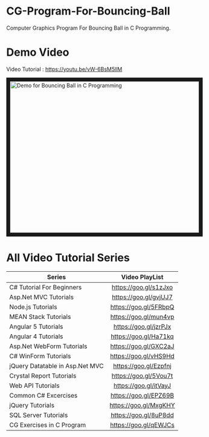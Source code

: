 # CG-Program-For-Bouncing-Ball
Computer Graphics Program For Bouncing Ball in C Programming.

# Demo Video

 Video Tutorial : https://youtu.be/vW-6BsM5llM
 
<a href="http://www.youtube.com/watch?feature=player_embedded&v=vW-6BsM5llM
" target="_blank"><img src="http://img.youtube.com/vi/vW-6BsM5llM/0.jpg" 
alt="Demo for Bouncing Ball in C Programming" width="500" height="400" border="10" /></a>

# All Video Tutorial Series
| Series        | Video PlayList          |
| ------------- |:-------------:|
| C# Tutorial For Beginners      | https://goo.gl/s1zJxo |
| Asp.Net MVC Tutorials      | https://goo.gl/gvjUJ7      |
| Node.js Tutorials | https://goo.gl/5FRbpQ      |
| MEAN Stack Tutorials | https://goo.gl/mun4vp      |
| Angular 5 Tutorials | https://goo.gl/jzrPJx      |
| Angular 4 Tutorials | https://goo.gl/Ha71kq      |
| Asp.Net WebForm Tutorials | https://goo.gl/GXC2aJ      |
| C# WinForm Tutorials | https://goo.gl/vHS9Hd      |
| jQuery Datatable in Asp.Net MVC | https://goo.gl/Ezpfnj      |
| Crystal Report Tutorials | https://goo.gl/5Vou7t      |
| Web API Tutorials | https://goo.gl/itVayJ     |
| Common C# Excercises | https://goo.gl/EPZ69B     |
| jQuery Tutorials | https://goo.gl/MxgKHY     |
| SQL Server Tutorials | https://goo.gl/8uP8dd      |
| CG Exercises in C Program | https://goo.gl/qEWJCs      |
